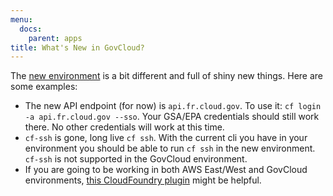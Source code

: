 ```yaml
---
menu:
  docs:
    parent: apps
title: What's New in GovCloud?
---
```


The [new environment](https://aws.amazon.com/govcloud-us/) is a bit different and full of shiny new things. Here are some examples:

- The new API endpoint (for now) is `api.fr.cloud.gov`. To use it: `cf login -a api.fr.cloud.gov --sso`. Your GSA/EPA credentials should still work there. No other credentials will work at this time.
- `cf-ssh` is gone, long live `cf ssh`. With the current cli you have in your environment you should be able to run `cf ssh` in the new environment. `cf-ssh` is not supported in the GovCloud environment.
- If you are going to be working in both AWS East/West and GovCloud environments, [this CloudFoundry plugin](https://github.com/guidowb/cf-targets-plugin) might be helpful.
